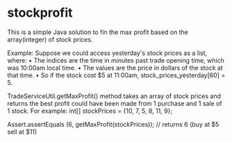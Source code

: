 # stockprofit

This is a simple Java solution to fin the max profit based on the array(integer) of stock prices.

Example:
Suppose we could access yesterday's stock prices as a list, where:
    • The indices are the time in minutes past trade opening time, which was 10:00am local time.
    • The values are the price in dollars of the stock at that time.
    • So if the stock cost $5 at 11:00am, stock_prices_yesterday[60] = 5.
    
TradeServiceUtil.getMaxProfit() method takes an array of stock prices and returns the best profit could have been made from 1 purchase and 1 sale of 1 stock.
For example:
int[] stockPrices = {10, 7, 5, 8, 11, 9};

Assert.assertEquals (6, getMaxProfit(stockPrices)); // returns 6 (buy at $5 sell
								at $11)
